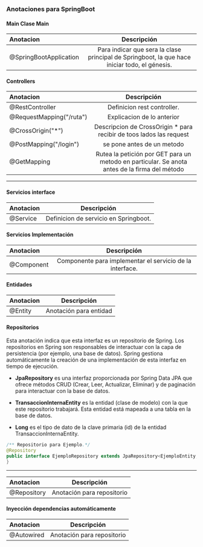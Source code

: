 ### Anotaciones para SpringBoot

#### Main Clase Main
| Anotacion    | Descripción |
|:-------------|:------------:|
| @SpringBootApplication | Para indicar que sera la clase principal de Springboot, la que hace iniciar todo, el génesis. |

#### Controllers

| Anotacion    | Descripción |
|:-------------|:------------:|
| @RestController | Definicion rest controller. |
| @RequestMapping("/ruta") | Explicacion de lo anterior |
| @CrossOrigin("*") | Descripcion de CrossOrigin * para recibir de toos lados las request | 
| @PostMapping("/login") | se pone antes de un metodo | 
| @GetMapping | Rutea la petición por GET para un metodo en particular. Se anota antes de la firma del método |

----

#### Servicios interface
| Anotacion    | Descripción |
|:-------------|:------------:|
| @Service | Definicion de servicio en Springboot. |


#### Servicios Implementación

| Anotacion    | Descripción |
|:-------------|:------------:|
| @Component | Componente para implementar el servicio de la interface. |


#### Entidades

| Anotacion    | Descripción |
|:-------------|:------------:|
| @Entity | Anotación para entidad |

#### Repositorios

Esta anotación indica que esta interfaz es un repositorio de Spring. Los repositorios en Spring son responsables de interactuar con la capa de persistencia (por ejemplo, una base de datos). Spring gestiona automáticamente la creación de una implementación de esta interfaz en tiempo de ejecución.

- **JpaRepository** es una interfaz proporcionada por Spring Data JPA que ofrece métodos CRUD (Crear, Leer, Actualizar, Eliminar) y de paginación para interactuar con la base de datos.

- **TransaccionInternaEntity** es la entidad (clase de modelo) con la que este repositorio trabajará. Esta entidad está mapeada a una tabla en la base de datos.

- **Long** es el tipo de dato de la clave primaria (id) de la entidad TransaccionInternaEntity.

```java
/** Repositorio para Ejemplo.*/
@Repository
public interface EjemploRepository extends JpaRepository<EjemploEntity, Long> {
}
```

----

| Anotacion    | Descripción |
|:-------------|:------------:|
| @Repository | Anotación para repositorio |

#### Inyección dependencias automáticamente

| Anotacion    | Descripción |
|:-------------|:------------:|
| @Autowired | Anotación para repositorio |

